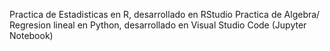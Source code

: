 Practica de Estadisticas en R, desarrollado en RStudio
Practica de Algebra/ Regresion lineal en Python, desarrollado en Visual Studio Code (Jupyter Notebook)
